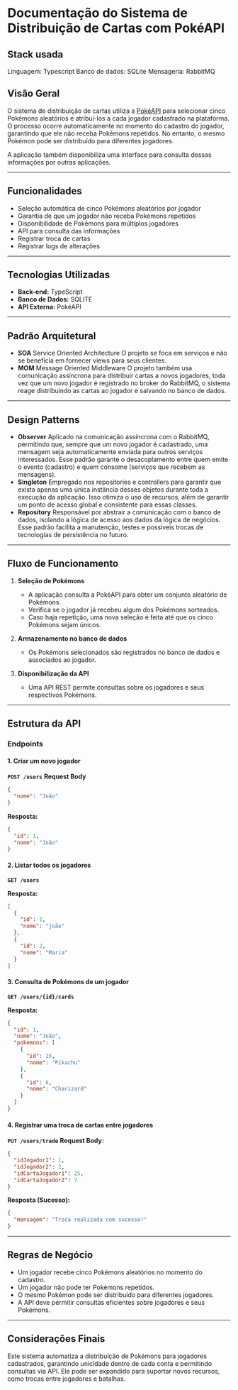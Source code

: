 # Documentação do Sistema de Distribuição de Cartas com PokéAPI

## Stack usada

Linguagem: Typescript
Banco de dados: SQLite
Mensageria: RabbitMQ


## Visão Geral
O sistema de distribuição de cartas utiliza a [PokéAPI](https://pokeapi.co/) para selecionar cinco Pokémons aleatórios e atribuí-los a cada jogador cadastrado na plataforma. O processo ocorre automaticamente no momento do cadastro do jogador, garantindo que ele não receba Pokémons repetidos. No entanto, o mesmo Pokémon pode ser distribuído para diferentes jogadores. 

A aplicação também disponibiliza uma interface para consulta dessas informações por outras aplicações.

---

## Funcionalidades
- Seleção automática de cinco Pokémons aleatórios por jogador
- Garantia de que um jogador não receba Pokémons repetidos
- Disponibilidade de Pokémons para múltiplos jogadores
- API para consulta das informações
- Registrar troca de cartas
- Registrar logs de alterações

---

## Tecnologias Utilizadas
- **Back-end:** TypeScript
- **Banco de Dados:** SQLITE
- **API Externa:** PokéAPI

---

## Padrão Arquitetural
- **SOA** Service Oriented Architecture
    O projeto se foca em serviços e não se beneficia em fornecer views para seus clientes.
- **MOM** Message Oriented Middleware
    O projeto também usa comunicação assíncrona para distribuir cartas a novos jogadores, toda vez que um novo jogador é registrado no broker do RabbitMQ, o sistema reage distribuindo as cartas ao jogador e salvando no banco de dados.

---
## Design Patterns
- **Observer** Aplicado na comunicação assíncrona com o RabbitMQ, permitindo que, sempre que um novo jogador é cadastrado, uma mensagem seja automaticamente enviada para outros serviços interessados. Esse padrão garante o desacoplamento entre quem emite o evento (cadastro) e quem consome (serviços que recebem as mensagens).
- **Singleton** Empregado nos repositories e controllers para garantir que exista apenas uma única instância desses objetos durante toda a execução da aplicação. Isso otimiza o uso de recursos, além de garantir um ponto de acesso global e consistente para essas classes.
- **Repository** Responsável por abstrair a comunicação com o banco de dados, isolando a lógica de acesso aos dados da lógica de negócios. Esse padrão facilita a manutenção, testes e possíveis trocas de tecnologias de persistência no futuro.

---
## Fluxo de Funcionamento
   
1. **Seleção de Pokémons**
   - A aplicação consulta a PokéAPI para obter um conjunto aleatório de Pokémons.
   - Verifica se o jogador já recebeu algum dos Pokémons sorteados.
   - Caso haja repetição, uma nova seleção é feita até que os cinco Pokémons sejam únicos.
   
2. **Armazenamento no banco de dados**
   - Os Pokémons selecionados são registrados no banco de dados e associados ao jogador.
   
3. **Disponibilização da API**
   - Uma API REST permite consultas sobre os jogadores e seus respectivos Pokémons.
   
---

## Estrutura da API

### **Endpoints**

#### **1. Criar um novo jogador**
**`POST /users`**
**Request Body**
```json
{
  "nome": "João"
}
```
**Resposta:**
```json
{
  "id": 1,
  "nome": "João"
}
```

#### **2. Listar todos os jogadores**
**`GET /users`**

**Resposta:**
```json
[
  {
    "id": 1,
    "nome": "joão"
  },
  {
    "id": 2,
    "nome": "Maria"
  }
]

```

#### **3. Consulta de Pokémons de um jogador**
**`GET /users/{id}/cards`**


**Resposta:**
```json
{
  "id": 1,
  "nome": "João",
  "pokemons": [
    {
      "id": 25,
      "nome": "Pikachu"
    },
    {
      "id": 6,
      "nome": "Charizard"
    }
  ]
}
```
#### **4. Registrar uma troca de cartas entre jogadores**
**`PUT /users/trade`**
**Request Body:**
```json
{
  "idJogador1": 1,
  "idJogador2": 2,
  "idCartaJogador1": 25,
  "idCartaJogador2": 7
}
```
**Resposta (Sucesso):**
```json
{
  "mensagem": "Troca realizada com sucesso!"
}
```
---
## Regras de Negócio
- Um jogador recebe cinco Pokémons aleatórios no momento do cadastro.
- Um jogador não pode ter Pokémons repetidos.
- O mesmo Pokémon pode ser distribuído para diferentes jogadores.
- A API deve permitir consultas eficientes sobre jogadores e seus Pokémons.

---

## Considerações Finais
Este sistema automatiza a distribuição de Pokémons para jogadores cadastrados, garantindo unicidade dentro de cada conta e permitindo consultas via API. Ele pode ser expandido para suportar novos recursos, como trocas entre jogadores e batalhas.
